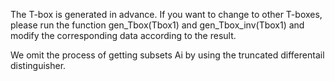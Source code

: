 The T-box is generated in advance. If you want to change to other T-boxes, please run the function gen_Tbox(Tbox1) and gen_Tbox_inv(Tbox1) and modify the corresponding data according to the result.

We omit the process of getting subsets Ai by using the truncated differentail distinguisher.
